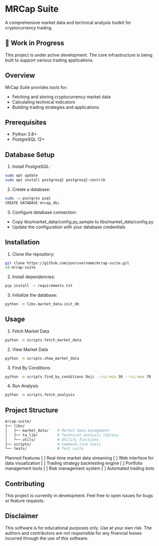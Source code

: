# MRCap Suite
A comprehensive market data and technical analysis toolkit for cryptocurrency trading.

## 🚧 Work in Progress
This project is under active development. The core infrastructure is being built to support various trading applications.

## Overview
MrCap Suite provides tools for:
- Fetching and storing cryptocurrency market data
- Calculating technical indicators
- Building trading strategies and applications

## Prerequisites
- Python 3.8+
- PostgreSQL 12+

## Database Setup
1. Install PostgreSQL:
```bash
sudo apt update
sudo apt install postgresql postgresql-contrib
```
2. Create a database:
```bash
sudo -u postgres psql
CREATE DATABASE mrcap_db;
```
3. Configure database connection:
- Copy libs/market_data/config.py_sample to libs/market_data/config.py
- Update the configuration with your database credentials

## Installation
1. Clone the repository:
```bash
git clone https://github.com/yourusername/mrcap-suite.git
cd mrcap-suite
```
2. Install dependencies:
```bash
pip install -r requirements.txt
```
3. Initialize the database:
```bash
python -m libs.market_data.init_db
```

## Usage
1. Fetch Market Data
```bash
python -m scripts.fetch_market_data
```
2. View Market Data
```bash
python -m scripts.show_market_data
```
3. Find By Conditions
```bash
python -m scripts.find_by_conditions Doji --rsi-min 30 --rsi-max 70
```
4. Run Analysis
```bash
python -m scripts.fetch_analysis
```

## Project Structure
```bash
mrcap-suite/
├── libs/
│   ├── market_data/    # Market data management
│   ├── ta_lib/         # Technical analysis library
│   └── utils/          # Utility functions
├── scripts/            # Command-line tools
└── tests/              # Test suite
```
Planned Features
[ ] Real-time market data streaming
[ ] Web interface for data visualization
[ ] Trading strategy backtesting engine
[ ] Portfolio management tools
[ ] Risk management system
[ ] Automated trading bots

## Contributing
This project is currently in development. Feel free to open issues for bugs or feature requests.

## Disclaimer
This software is for educational purposes only. Use at your own risk. The authors and contributors are not responsible for any financial losses incurred through the use of this software.
